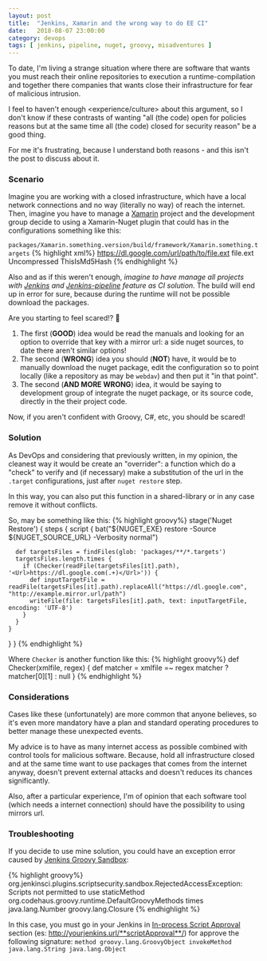 ```yaml
---
layout: post
title:  "Jenkins, Xamarin and the wrong way to do EE CI"
date:   2018-08-07 23:00:00
category: devops
tags: [ jenkins, pipeline, nuget, groovy, misadventures ]
---
```


To date, I'm living a strange situation where there are software that wants you must reach their online repositories to execution a runtime-compilation and together there companies that wants close their infrastructure for fear of malicious intrusion.

I feel to haven't enough <experience/culture> about this argument, so I don't know if these contrasts of wanting "all (the code) open for policies reasons but at the same time all (the code) closed for security reason" be a good thing.

For me it's frustrating, because I understand both reasons - and this isn't the post to discuss about it.

### Scenario

Imagine you are working with a closed infrastructure, which have a local network connections and no way (literally no way) of reach the internet.
Then, imagine you have to manage a [Xamarin][xamarin] project and the development group decide to using a Xamarin-Nuget plugin that could has in the configurations something like this:

`packages/Xamarin.something.version/build/framework/Xamarin.something.targets`
{% highlight xml%}
<ItemGroup>
    <XamarinOtherComponent Include="$(_xxxx_componentfile)">
        <!-- OH, look here -->
        <Url>https://dl.google.com/url/path/to/file.ext</Url>
        <!-- OH, look here -->
        <ToFile>file.ext</ToFile>
        <Kind>Uncompressed</Kind>
        <Md5>ThisIsMd5Hash</Md5>
    </XamarinOtherComponent>
</ItemGroup>
{% endhighlight %}

Also and as if this weren't enough, *imagine to have manage all projects with [Jenkins][jenkins] and [Jenkins-pipeline][groovy-pipeline] feature as CI solution.*
The build will end up in error for sure, because during the runtime will not be possible download the packages.

Are you starting to feel scared!? 👻

 1. The first (**GOOD**) idea would be read the manuals and looking for an option to override that key with a mirror url: a side nuget sources, to date there aren't similar options!
 2. The second (**WRONG**) idea you should (**NOT**) have, it would be to manually download the nuget package, edit the configuration so to point locally (like a repository as may be `webdav`) and then put it "in that point".
 3. The second (**AND MORE WRONG**) idea, it would be saying to development group of integrate the nuget package, or its source code, directly in the their project code.

Now, if you aren't confident with Groovy, C#, etc, you should be scared!

### Solution

As DevOps and considering that previously written,
in my opinion, the cleanest way it would be create an "overrider": a function which do a "check" to verify and (if necessary) make a substitution of the url in the `.target` configurations, just after `nuget restore` step.

In this way, you can also put this function in a shared-library or in any case remove it without conflicts.

So, may be something like this:
{% highlight groovy%}
stage('Nuget Restore') {
  steps {
    script {
      bat("${NUGET_EXE} restore -Source ${NUGET_SOURCE_URL} -Verbosity normal")

      def targetsFiles = findFiles(glob: 'packages/**/*.targets')
      targetsFiles.length.times {
        if (Checker(readFile(targetsFiles[it].path), '<Url>https://dl.google.com(.+)</Url>')) {
          def inputTargetFile = readFile(targetsFiles[it].path).replaceAll("https://dl.google.com", "http://example.mirror.url/path")
          writeFile(file: targetsFiles[it].path, text: inputTargetFile, encoding: 'UTF-8')
        }
      }
    }
  }
}
{% endhighlight %}

Where `Checker` is another function like this:
{% highlight groovy%}
def Checker(xmlfile, regex) {
    def matcher = xmlfile =~ regex
    matcher ? matcher[0][1] : null
}
{% endhighlight %}

### Considerations

Cases like these (unfortunately) are more common that anyone believes, so it's even more mandatory have a plan and standard operating procedures to better manage these unexpected events.

My advice is to have as many internet access as possible combined with control tools for malicious software.
Because, hold all infrastructure closed and at the same time want to use packages that comes from the internet anyway, doesn't prevent external attacks and doesn't reduces its chances significantly.

Also, after a particular experience, I'm of opinion that each software tool (which needs a internet connection) should have the possibility to using mirrors url.

### Troubleshooting

If you decide to use mine solution, you could have an exception error caused by [Jenkins Groovy Sandbox][Script+Security+Plugin]:

{% highlight groovy%}
org.jenkinsci.plugins.scriptsecurity.sandbox.RejectedAccessException: Scripts not permitted to use staticMethod org.codehaus.groovy.runtime.DefaultGroovyMethods times java.lang.Number groovy.lang.Closure
{% endhighlight %}

In this case, you must go in your Jenkins in [In-process Script Approval][In-process_Script_Approval] section (es: http://yourjenkins.url/**scriptApproval**/) for approve the following signature:
`method groovy.lang.GroovyObject invokeMethod java.lang.String java.lang.Object`


[jenkins]: https://jenkins.io/
[groovy-pipeline]: https://jenkins.io/doc/book/pipeline/
[xamarin]: https://visualstudio.microsoft.com/xamarin/
[Script+Security+Plugin]: https://wiki.jenkins.io/display/JENKINS/Script+Security+Plugin
[In-process_Script_Approval]: https://jenkins.io/doc/book/managing/script-approval
